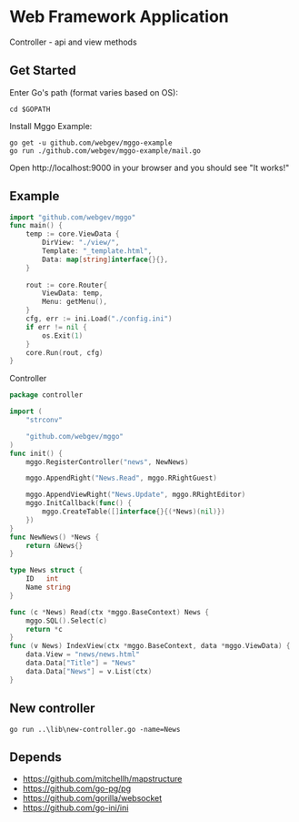 # Web Framework Application

Controller - api and view methods

## Get Started

Enter Go's path (format varies based on OS):

	cd $GOPATH

Install Mggo Example:

	go get -u github.com/webgev/mggo-example
	go run ./github.com/webgev/mggo-example/mail.go

Open http://localhost:9000 in your browser and you should see "It works!"

## Example

```go
import "github.com/webgev/mggo"
func main() {
    temp := core.ViewData {
        DirView: "./view/",
        Template: "_template.html",
        Data: map[string]interface{}{},
    }
   
    rout := core.Router{
        ViewData: temp,
        Menu: getMenu(),
    }
    cfg, err := ini.Load("./config.ini")
    if err != nil {
        os.Exit(1)
    }
    core.Run(rout, cfg)
}
```

Controller
```go
package controller

import (
	"strconv"

	"github.com/webgev/mggo"
)
func init() {
	mggo.RegisterController("news", NewNews)

	mggo.AppendRight("News.Read", mggo.RRightGuest)

	mggo.AppendViewRight("News.Update", mggo.RRightEditor)
	mggo.InitCallback(func() {
		mggo.CreateTable([]interface{}{(*News)(nil)})
	})
}
func NewNews() *News {
	return &News{}
}

type News struct {
	ID   int
	Name string
}

func (c *News) Read(ctx *mggo.BaseContext) News {
	mggo.SQL().Select(c)
	return *c
}
func (v News) IndexView(ctx *mggo.BaseContext, data *mggo.ViewData) {
	data.View = "news/news.html"
	data.Data["Title"] = "News"
	data.Data["News"] = v.List(ctx)
}
```

## New controller 

```shell
go run ..\lib\new-controller.go -name=News
```

## Depends

- https://github.com/mitchellh/mapstructure
- https://github.com/go-pg/pg
- https://github.com/gorilla/websocket
- https://github.com/go-ini/ini
